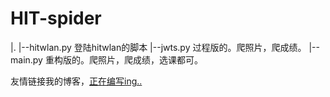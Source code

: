# HIT-spider
|.
|--hitwlan.py 登陆hitwlan的脚本
|--jwts.py 过程版的。爬照片，爬成绩。
|--main.py 重构版的。爬照片，爬成绩，选课都可。

友情链接我的博客，[正在编写ing..]()